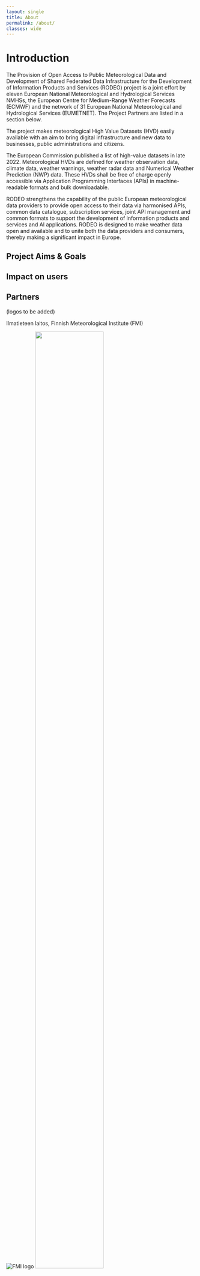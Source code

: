 ```yaml
---
layout: single
title: About
permalink: /about/
classes: wide
---
```


# Introduction

The Provision of Open Access to Public Meteorological Data and Development of Shared Federated Data Infrastructure for the Development of Information Products and
Services (RODEO) project is a joint effort by eleven European National Meteorological and Hydrological Services NMHSs, the European Centre for Medium-Range Weather
Forecasts (ECMWF) and the network of 31 European National Meteorological and Hydrological Services (EUMETNET). The Project Partners are listed in a section below. 

The project makes meteorological High Value Datasets (HVD) easily available with an aim to bring digital infrastructure and new data to businesses, public 
administrations and citizens. 

The European Commission published a list of high-value datasets in late 2022. Meteorological HVDs are defined for weather observation data, climate data, weather 
warnings, weather radar data and Numerical Weather Prediction (NWP) data. These HVDs shall be free of charge openly accessible via Application Programming Interfaces 
(APIs) in machine-readable formats and bulk downloadable.

RODEO strengthens the capability of the public European meteorological data providers to provide open access to their data via harmonised APIs, common data
catalogue, subscription services, joint API management and common formats to support the development of information products and services and AI applications. RODEO is
designed to make weather data open and available and to unite both the data providers and consumers, thereby making a significant impact in Europe. 

## Project Aims & Goals

## Impact on users

## Partners

(logos to be added)

Ilmatieteen laitos, Finnish Meteorological Institute (FMI)

![FMI logo](/assets/images/il-logo-fi-se-en-rgb-1860x345px.png "FMI logo")
      <img src="FMI logo" width="60%" height="80%">

Danmarks Meteorologiske Institut, Danish Meteorological Institute (DMI)

![DMI logo](/assets/images/DMI_RGB_UK.png "DMI logo")

European Centre for Medium-Range Weather Forecasts (ECMWF)

![ECMWF logo](/assets/images/ECMWF_Master_Logo_RGB_nostrap.png "ECMWF logo")

Orszagos Meteorologiai Szolgalat, Hungarian Meteorological Service (OMSZ)

![OMSZ logo](/assets/images/OMSZ_Logo.png "OMSZ logo")

Bundesanstalt für Geologie, Geophysik, Klimatologie und Meteorologie, GeoSphere Austria

![Geosphere logo](/assets/images/GeoSphereAustria_Basislogo_Positiv_RGB_XL.jpg "Geosphere logo")

Koninklijk Nederlands Meteorologisch Institutt, Royal Netherlands Meteorological Institute (KNMI)

![KNMI logo](/assets/images/IW_KNMI_Logo_online_ex_pos_en.png "KNMI logo")

Latvijas Vides, Geologijas un Meteorologijas Centrs Sia, Latvian Environment, Geology and Meteorology Centre (LVGMC)

![Latvia logo](/assets/images/LVGMC_full-2000.png "Latvia logo")

EUMETNET Groupement D’Interet Economique, EUMETNET

![EUMETNET logo](/assets/images/EUMETNETLogo_FullColourHorizontal.jpg "EUMETNET logo")

Meteorologisk Institutt, Norwegian Meteorological Institute (Met Norway)

![MetNo logo](/assets/images/MetNorway_RGB_Horisontal_ENG.jpg "MetNo logo")

Administratia Nationala De Meteorologie R.A., National Administration of Meteorology of Romania (ANM)

![ANM logo](/assets/images/ANM_logo_horizontal.svg "ANM logo")

Vedurstofa Islands, Icelandic Meteorological Office (IMO)

![IMO logo](/assets/images/IMO-Logo-EN-01-Blue.png "IMO logo")

Instytut Meteorologii i Gospodarki Wodnej – Państwowy Instytut Badawczy, Institute of Meteorology and Water Management - National Research Institute of Poland (IMGW-PIB)

![IMGW logo](/assets/images/IMGW-PIB_LOGO_PODSTAWOWE_EN_RGB.png "IMGW logo") 

Institut Royal Meteorologique de Belgique, NSTITUT ROYAL METEOROLOGIQUE DE Belgique, Royal Meteorological Institute of Belgium (IRM)

